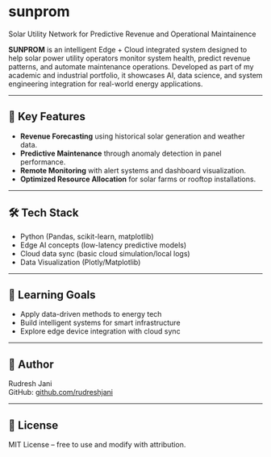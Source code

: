 # sunprom
Solar Utility Network for Predictive Revenue and Operational Maintainence

**SUNPROM** is an intelligent Edge + Cloud integrated system designed to help solar power utility operators monitor system health, predict revenue patterns, and automate maintenance operations. Developed as part of my academic and industrial portfolio, it showcases AI, data science, and system engineering integration for real-world energy applications.

---

## 🚀 Key Features

- **Revenue Forecasting** using historical solar generation and weather data.
- **Predictive Maintenance** through anomaly detection in panel performance.
- **Remote Monitoring** with alert systems and dashboard visualization.
- **Optimized Resource Allocation** for solar farms or rooftop installations.

---

## 🛠️ Tech Stack

- Python (Pandas, scikit-learn, matplotlib)
- Edge AI concepts (low-latency predictive models)
- Cloud data sync (basic cloud simulation/local logs)
- Data Visualization (Plotly/Matplotlib)

---

## 🧠 Learning Goals

- Apply data-driven methods to energy tech
- Build intelligent systems for smart infrastructure
- Explore edge device integration with cloud sync

---

## 📌 Author

Rudresh Jani  
GitHub: [github.com/rudreshjani](https://github.com/rudreshjani29)

---

## 📃 License

MIT License – free to use and modify with attribution.
